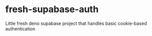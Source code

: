 # fresh-supabase-auth
Little fresh deno supabase project that handles basic cookie-based authentication
